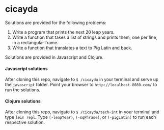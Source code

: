 # cicayda

Solutions are provided for the following problems:

  1) Write a program that prints the next 20 leap years.
  2) Write a function that takes a list of strings and prints them, one per line, in a rectangular frame.
  3) Write a function that translates a text to Pig Latin and back.

Solutions are provided in Javascript and Clojure.

#### Javascript solutions
After cloning this repo, navigate to `$ /cicayda` in your terminal and serve up the `javascript` folder. Point your browser to `http://localhost-8080.com/` to run the solutions.

#### Clojure solutions
After cloning this repo, navigate to `$ /cicayda/tech-int` in your terminal and type `lein repl`. Type `(-leapYear)`, `(-sqPhrase)`, or `(-pigLatin)` to run each respective solution.
